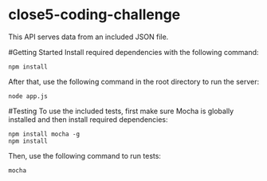 # close5-coding-challenge
This API serves data from an included JSON file.

#Getting Started
Install required dependencies with the following command:
```
npm install
```
After that, use the following command in the root directory to run the server:
```
node app.js
```

#Testing
To use the included tests, first make sure Mocha is globally installed and then install required dependencies:
```
npm install mocha -g
npm install
```
Then, use the following command to run tests:
```
mocha
```
